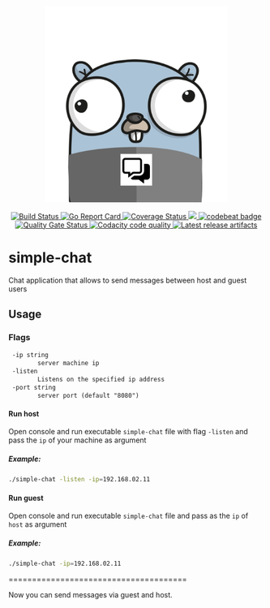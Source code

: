 <p align="center"> <img src="docs/assets/projectavatar.png" width="360"></p> 
<p align="center"> <a href="https://travis-ci.org/oleg-balunenko/simple-chat"> 
        <img src="https://travis-ci.org/oleg-balunenko/simple-chat.svg?branch=master" alt="Build Status"></img>
    </a>
    <a href="https://goreportcard.com/report/github.com/oleg-balunenko/simple-chat">
        <img src="https://goreportcard.com/badge/github.com/oleg-balunenko/simple-chat" alt="Go Report Card"></img>
    </a>
    <a href='https://coveralls.io/github/oleg-balunenko/simple-chat?branch=master'>
        <img src='https://coveralls.io/repos/github/oleg-balunenko/simple-chat/badge.svg?branch=master' alt='Coverage Status' />
     </a>
    <a href="https://codecov.io/gh/oleg-balunenko/simple-chat">
      <img src="https://codecov.io/gh/oleg-balunenko/simple-chat/branch/master/graph/badge.svg" />
    </a>
    <a href="https://codebeat.co/projects/github-com-oleg-balunenko-simple-chat-master">
        <img alt="codebeat badge" src="https://codebeat.co/badges/2413b790-8465-42a2-aace-3e7a51750556" />
    </a>
    <a href="https://sonarcloud.io/dashboard?id=simple-chat">
        <img src="https://sonarcloud.io/api/project_badges/measure?project=simple-chat&metric=alert_status" alt="Quality Gate Status"></img>
    </a>
    <a href="https://app.codacy.com/app/oleg.balunenko/simple-chat?utm_source=github.com&utm_medium=referral&utm_content=oleg-balunenko/simple-chat&utm_campaign=Badge_Grade_Dashboard">
        <img src="https://api.codacy.com/project/badge/Grade/af78d928544e4f2b97e992dbed309b07" alt="Codacity code quality" />
    </a>
    <a href="https://github.com/oleg-balunenko/simple-chat/releases/latest">
        <img src="https://img.shields.io/badge/artifacts-download-blue.svg" alt ="Latest release artifacts"></img>
    </a>
</p>

# simple-chat



Chat application that allows to send messages between host and guest users

## Usage

### Flags

```text
 -ip string
    	server machine ip
 -listen
    	Listens on the specified ip address
 -port string
    	server port (default "8080")

```

#### Run host

Open console and run executable `simple-chat` file with flag `-listen` and pass the `ip` of your machine as argument

##### Example:

```bash
./simple-chat -listen -ip=192.168.02.11
```

#### Run guest

Open console and run executable `simple-chat` file and pass as the `ip` of `host` as argument

##### Example:

```bash
./simple-chat -ip=192.168.02.11

```

======================================

Now you can send messages via guest and host.
